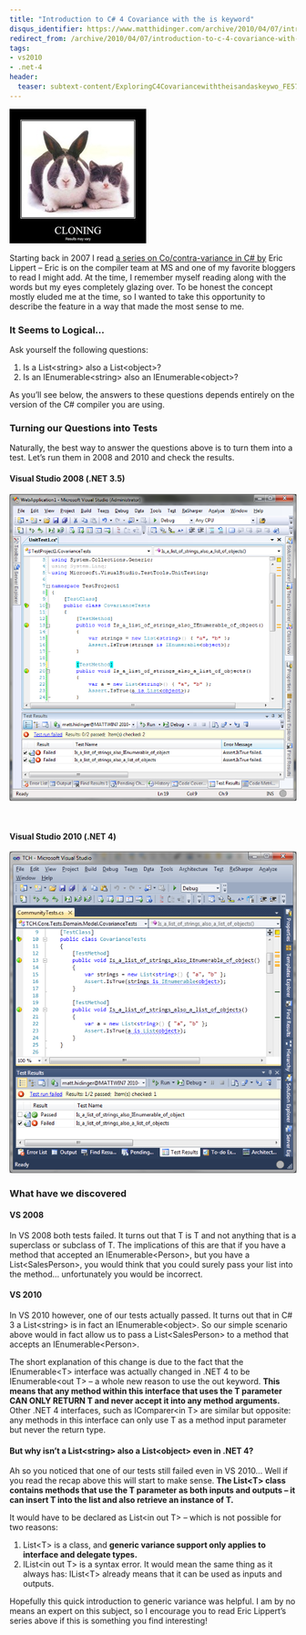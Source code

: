 ```yaml
---
title: "Introduction to C# 4 Covariance with the is keyword"
disqus_identifier: https://www.matthidinger.com/archive/2010/04/07/introduction-to-c-4-covariance-with-the-is-keyword.aspx
redirect_from: /archive/2010/04/07/introduction-to-c-4-covariance-with-the-is-keyword.aspx/
tags: 
- vs2010
- .net-4
header:
  teaser: subtext-content/ExploringC4Covariancewiththeisandaskeywo_FE57/cloningresultsmayvary_thumb.jpg
---
```

![](/images/subtext-content/ExploringC4Covariancewiththeisandaskeywo_FE57/cloningresultsmayvary_thumb.jpg)

Starting back in 2007 I read [a series on Co/contra-variance in C\# by](https://blogs.msdn.com/ericlippert/archive/2007/10/16/covariance-and-contravariance-in-c-part-one.aspx) Eric Lippert – Eric is on the compiler team at MS and one of my favorite bloggers to read I might add. At the time, I remember myself reading along with the words but my eyes completely glazing over. To be honest the concept mostly eluded me at the time, so I wanted to take this opportunity to describe the feature in a way that made the most sense to me.

### It Seems to Logical…

Ask yourself the following questions:

1.  Is a List&lt;string&gt; also a List&lt;object&gt;?
2.  Is an IEnumerable&lt;string&gt; also an IEnumerable&lt;object&gt;?

As you’ll see below, the answers to these questions depends entirely on the version of the C\# compiler you are using.

### Turning our Questions into Tests

Naturally, the best way to answer the questions above is to turn them into a test. Let’s run them in 2008 and 2010 and check the results.

#### Visual Studio 2008 (.NET 3.5)

![](/images/subtext-content/ExploringC4Covariancewiththeisandaskeywo_FE57/image_thumb.png)


 

#### Visual Studio 2010 (.NET 4)

![](/images/subtext-content/ExploringC4Covariancewiththeisandaskeywo_FE57/image_thumb_3.png)


### What have we discovered

#### VS 2008

In VS 2008 both tests failed. It turns out that T is T and not anything that is a superclass or subclass of T. The implications of this are that if you have a method that accepted an IEnumerable&lt;Person&gt;, but you have a List&lt;SalesPerson&gt;, you would think that you could surely pass your list into the method… unfortunately you would be incorrect.

#### VS 2010

In VS 2010 however, one of our tests actually passed. It turns out that in C\# 3 a List&lt;string&gt; is in fact an IEnumerable&lt;object&gt;. So our simple scenario above would in fact allow us to pass a List&lt;SalesPerson&gt; to a method that accepts an IEnumerable&lt;Person&gt;.

The short explanation of this change is due to the fact that the IEnumerable&lt;T&gt; interface was actually changed in .NET 4 to be IEnumerable&lt;out T&gt; – a whole new reason to use the out keyword. **This means that any method within this interface that uses the T parameter CAN ONLY RETURN T and never accept it into any method arguments.** Other .NET 4 interfaces, such as IComparer&lt;in T&gt; are similar but opposite: any methods in this interface can only use T as a method input parameter but never the return type.

#### But why isn’t a List&lt;string&gt; also a List&lt;object&gt; even in .NET 4?

Ah so you noticed that one of our tests still failed even in VS 2010… Well if you read the recap above this will start to make sense. **The List&lt;T&gt; class contains methods that use the T parameter as both inputs and outputs – it can insert T into the list and also retrieve an instance of T.**

It would have to be declared as List&lt;in out T&gt; – which is not possible for two reasons:

1.  List&lt;T&gt; is a class, and **generic variance support only applies to interface and delegate types.**
2.  IList&lt;in out T&gt; is a syntax error. It would mean the same thing as it always has: IList&lt;T&gt; already means that it can be used as inputs and outputs.

Hopefully this quick introduction to generic variance was helpful. I am by no means an expert on this subject, so I encourage you to read Eric Lippert’s series above if this is something you find interesting!

 


